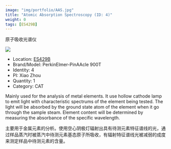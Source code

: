```yaml
---
image: "img/portfolio/AAS.jpg"
title: "Atomic Absorption Spectroscopy (ID: 4)"
weight: 0
tags: [ES429B]
---
```


原子吸收光谱仪

<!--more-->

![](../../img/portfolio/AAS.jpg)

- Location: [ES429B](../../tags/es429b)
- Brand/Model: PerkinElmer-PinAAcle 900T
- Identity: 4
- PI: Xiao Zhou
- Quantity: 1
- Category: CAT

Mainly used for the analysis of metal elements. It use hollow cathode lamp to emit light with characteristic spectrums of the element being tested. The light will be absorbed by the ground state atom of the element when it go through the sample steam. Element content will be determined by measuring the absorbance of the specific wavelength.

主要用于金属元素的分析。使用空心阴极灯辐射出具有待测元素特征谱线的光，通过样品蒸汽时被蒸汽中待测元素基态原子所吸收，有辐射特征谱线光被减弱的成度来测定样品中待测元素的含量。


